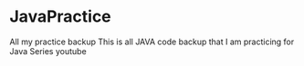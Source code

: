 # JavaPractice
All my practice backup
This is all JAVA code backup that I am practicing for Java Series youtube
